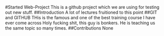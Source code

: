 #Started Web-Project
This is a github project which we are using for testing out new stuff.
##Introduction
A lot of lectures fruitioned to this point
##GIT and GITHUB
THis is the famous and one of the best training course I have ever come across
Holy fucking shit, this guy is bonkers.
He is teaching us the same topic so many times.
##Contributions
None